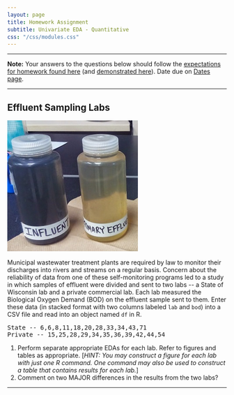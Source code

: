```yaml
---
layout: page
title: Homework Assignment
subtitle: Univariate EDA - Quantitative
css: "/css/modules.css"
---
```


----

<div class="alert alert-warning">
<strong>Note:</strong> Your answers to the questions below should follow the <a href="../resources/hwformat" target="_blank">expectations for homework found here</a> (and <a href="../resources/FAQ/FAQs/HWFormat_Example.pdf" target="_blank">demonstrated here</a>). Date due on <a href="../resources/Dates-Current.html" target="_blank">Dates page</a>.
</div>

----

## Effluent Sampling Labs
<img src="zimgs/effluent-samples.jpg" alt="Effluent Samples" class="img-right">

Municipal wastewater treatment plants are required by law to monitor their discharges into rivers and streams on a regular basis. Concern about the reliability of data from one of these self-monitoring programs led to a study in which samples of effluent were divided and sent to two labs -- a State of Wisconsin lab and a private commercial lab. Each lab measured the Biological Oxygen Demand (BOD) on the effluent sample sent to them. Enter these data (in stacked format with two columns labeled `lab` and `bod`) into a CSV file and read into an object named `df` in R.

<pre>
State -- 6,6,8,11,18,20,28,33,34,43,71
Private -- 15,25,28,29,34,35,36,39,42,44,54
</pre>

1. Perform separate appropriate EDAs for each lab. Refer to figures and tables as appropriate. [*HINT: You may construct a figure for each lab with just one R command. One command may also be used to construct a table that contains results for each lab.*]
1. Comment on two MAJOR differences in the results from the two labs?

----
